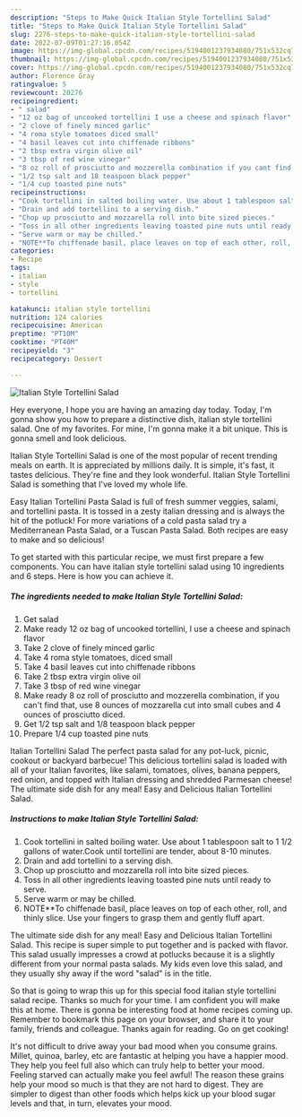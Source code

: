 ```yaml
---
description: "Steps to Make Quick Italian Style Tortellini Salad"
title: "Steps to Make Quick Italian Style Tortellini Salad"
slug: 2276-steps-to-make-quick-italian-style-tortellini-salad
date: 2022-07-09T01:27:16.054Z
image: https://img-global.cpcdn.com/recipes/5194001237934080/751x532cq70/italian-style-tortellini-salad-recipe-main-photo.jpg
thumbnail: https://img-global.cpcdn.com/recipes/5194001237934080/751x532cq70/italian-style-tortellini-salad-recipe-main-photo.jpg
cover: https://img-global.cpcdn.com/recipes/5194001237934080/751x532cq70/italian-style-tortellini-salad-recipe-main-photo.jpg
author: Florence Gray
ratingvalue: 5
reviewcount: 20276
recipeingredient:
- " salad"
- "12 oz bag of uncooked tortellini I use a cheese and spinach flavor"
- "2 clove of finely minced garlic"
- "4 roma style tomatoes diced small"
- "4 basil leaves cut into chiffenade ribbons"
- "2 tbsp extra virgin olive oil"
- "3 tbsp of red wine vinegar"
- "8 oz roll of prosciutto and mozzerella combination if you cant find that use 8 ounces of mozzarella cut into small cubes and 4 ounces of prosciutto diced"
- "1/2 tsp salt and 18 teaspoon black pepper"
- "1/4 cup toasted pine nuts"
recipeinstructions:
- "Cook tortellini in salted boiling water. Use about 1 tablespoon salt to 1 1/2 gallons of water.Cook until tortellini are tender, about 8-10 minutes."
- "Drain and add tortellini to a serving dish."
- "Chop up prosciutto and mozzarella roll into bite sized pieces."
- "Toss in all other ingredients leaving toasted pine nuts until ready to serve."
- "Serve warm or may be chilled."
- "NOTE**To chiffenade basil, place leaves on top of each other, roll, and thinly slice. Use your fingers to grasp them and gently fluff apart."
categories:
- Recipe
tags:
- italian
- style
- tortellini

katakunci: italian style tortellini 
nutrition: 124 calories
recipecuisine: American
preptime: "PT10M"
cooktime: "PT40M"
recipeyield: "3"
recipecategory: Dessert

---
```



![Italian Style Tortellini Salad](https://img-global.cpcdn.com/recipes/5194001237934080/751x532cq70/italian-style-tortellini-salad-recipe-main-photo.jpg)

Hey everyone, I hope you are having an amazing day today. Today, I'm gonna show you how to prepare a distinctive dish, italian style tortellini salad. One of my favorites. For mine, I'm gonna make it a bit unique. This is gonna smell and look delicious.

Italian Style Tortellini Salad is one of the most popular of recent trending meals on earth. It is appreciated by millions daily. It is simple, it's fast, it tastes delicious. They're fine and they look wonderful. Italian Style Tortellini Salad is something that I've loved my whole life.

Easy Italian Tortellini Pasta Salad is full of fresh summer veggies, salami, and tortellini pasta. It is tossed in a zesty italian dressing and is always the hit of the potluck! For more variations of a cold pasta salad try a Mediterranean Pasta Salad, or a Tuscan Pasta Salad. Both recipes are easy to make and so delicious!


To get started with this particular recipe, we must first prepare a few components. You can have italian style tortellini salad using 10 ingredients and 6 steps. Here is how you can achieve it.

<!--inarticleads1-->

##### The ingredients needed to make Italian Style Tortellini Salad:

1. Get  salad
1. Make ready 12 oz bag of uncooked tortellini, I use a cheese and spinach flavor
1. Take 2 clove of finely minced garlic
1. Take 4 roma style tomatoes, diced small
1. Take 4 basil leaves cut into chiffenade ribbons
1. Take 2 tbsp extra virgin olive oil
1. Take 3 tbsp of red wine vinegar
1. Make ready 8 oz roll of prosciutto and mozzerella combination, if you can&#39;t find that, use 8 ounces of mozzarella cut into small cubes and 4 ounces of prosciutto diced.
1. Get 1/2 tsp salt and 1/8 teaspoon black pepper
1. Prepare 1/4 cup toasted pine nuts


Italian Tortellini Salad The perfect pasta salad for any pot-luck, picnic, cookout or backyard barbecue! This delicious tortellini salad is loaded with all of your Italian favorites, like salami, tomatoes, olives, banana peppers, red onion, and topped with Italian dressing and shredded Parmesan cheese! The ultimate side dish for any meal! Easy and Delicious Italian Tortellini Salad. 

<!--inarticleads2-->

##### Instructions to make Italian Style Tortellini Salad:

1. Cook tortellini in salted boiling water. Use about 1 tablespoon salt to 1 1/2 gallons of water.Cook until tortellini are tender, about 8-10 minutes.
1. Drain and add tortellini to a serving dish.
1. Chop up prosciutto and mozzarella roll into bite sized pieces.
1. Toss in all other ingredients leaving toasted pine nuts until ready to serve.
1. Serve warm or may be chilled.
1. NOTE**To chiffenade basil, place leaves on top of each other, roll, and thinly slice. Use your fingers to grasp them and gently fluff apart.


The ultimate side dish for any meal! Easy and Delicious Italian Tortellini Salad. This recipe is super simple to put together and is packed with flavor. This salad usually impresses a crowd at potlucks because it is a slightly different from your normal pasta salads. My kids even love this salad, and they usually shy away if the word &#34;salad&#34; is in the title. 

So that is going to wrap this up for this special food italian style tortellini salad recipe. Thanks so much for your time. I am confident you will make this at home. There is gonna be interesting food at home recipes coming up. Remember to bookmark this page on your browser, and share it to your family, friends and colleague. Thanks again for reading. Go on get cooking!

It's not difficult to drive away your bad mood when you consume grains. Millet, quinoa, barley, etc are fantastic at helping you have a happier mood. They help you feel full also which can truly help to better your mood. Feeling starved can actually make you feel awful! The reason these grains help your mood so much is that they are not hard to digest. They are simpler to digest than other foods which helps kick up your blood sugar levels and that, in turn, elevates your mood.
